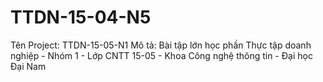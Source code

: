 # TTDN-15-04-N5
Tên Project: TTDN-15-05-N1 Mô tả: Bài tập lớn học phần Thực tập doanh nghiệp - Nhóm 1 - Lớp CNTT 15-05  - Khoa Công nghệ thông tin - Đại học Đại Nam
